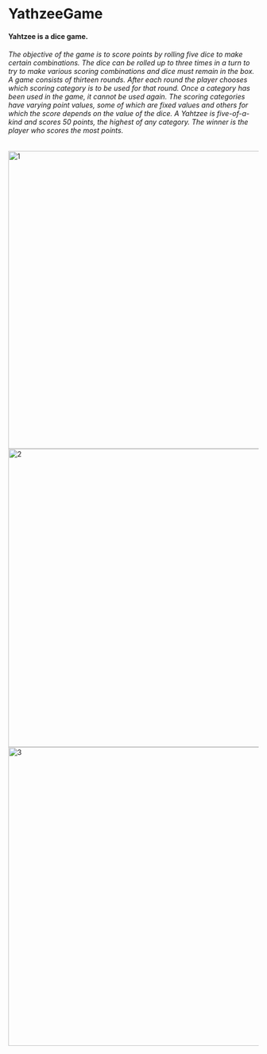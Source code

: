 # YathzeeGame
#### Yahtzee is a dice game.
###### The objective of the game is to score points by rolling five dice to make certain combinations. The dice can be rolled up to three times in a turn to try to make various scoring combinations and dice must remain in the box. A game consists of thirteen rounds. After each round the player chooses which scoring category is to be used for that round. Once a category has been used in the game, it cannot be used again. The scoring categories have varying point values, some of which are fixed values and others for which the score depends on the value of the dice. A Yahtzee is five-of-a-kind and scores 50 points, the highest of any category. The winner is the player who scores the most points.


<img width="599" alt="1" src="https://user-images.githubusercontent.com/58684695/76017702-b39d1180-5f27-11ea-86da-f9615c4788f0.png">
<img width="600" alt="2" src="https://user-images.githubusercontent.com/58684695/76017970-2c03d280-5f28-11ea-9f07-79ddba1262e3.png">
<img width="601" alt="3" src="https://user-images.githubusercontent.com/58684695/76017978-2dcd9600-5f28-11ea-97d2-2e07e24dea89.png">
